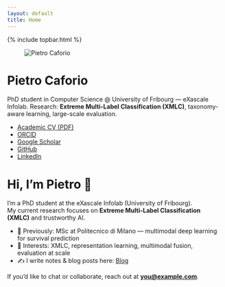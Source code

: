 ```yaml
---
layout: default
title: Home
---
```

{% include topbar.html %}
<div class="hero">
  <figure class="portrait">
    <img src="{{ '/assets/img/pietro.jpg' | relative_url }}" alt="Pietro Caforio">
  </figure>
  <div>
    <h1>Pietro Caforio</h1>
    <p>PhD student in Computer Science @ University of Fribourg — eXascale Infolab.  
       Research: <strong>Extreme Multi-Label Classification (XMLC)</strong>, taxonomy-aware learning, large-scale evaluation.</p>
    <ul class="profiles">
      <li><a href="{{ '/assets/cv/Pietro-Caforio-CV.pdf' | relative_url }}"><i class="ai ai-cv ai-lg"></i> Academic CV (PDF)</a></li>
      <li><a href="https://orcid.org/"><i class="ai ai-orcid ai-lg"></i> ORCID</a></li>
      <li><a href="https://scholar.google.com/"><i class="ai ai-google-scholar ai-lg"></i> Google Scholar</a></li>
      <li><a href="https://github.com/PietroCaforio"><i class="fa-brands fa-github fa-lg"></i> GitHub</a></li>
      <li><a href="https://www.linkedin.com/in/pietro-caforio/"><i class="fa-brands fa-linkedin fa-lg"></i> LinkedIn</a></li>
    </ul>
  </div>
</div>

# Hi, I’m Pietro 👋

I’m a PhD student at the eXascale Infolab (University of Fribourg).  
My current research focuses on **Extreme Multi-Label Classification (XMLC)** and trustworthy AI.

- 🔬 Previously: MSc at Politecnico di Milano — multimodal deep learning for survival prediction
- 🧠 Interests: XMLC, representation learning, multimodal fusion, evaluation at scale
- ✍️ I write notes & blog posts here: [Blog](/blog/)

If you’d like to chat or collaborate, reach out at **you@example.com**.
